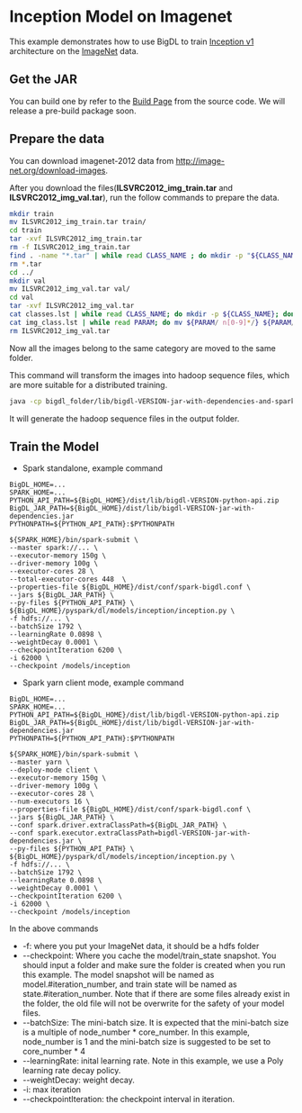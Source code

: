 # Inception Model on Imagenet
This example demonstrates how to use BigDL to train [Inception v1](https://arxiv.org/abs/1409.4842) architecture on the [ImageNet](http://image-net.org/index) data.
## Get the JAR
You can build one by refer to the
[Build Page](https://github.com/intel-analytics/BigDL/wiki/Build-Page) from the source code. We
will release a pre-build package soon.

## Prepare the data
You can download imagenet-2012 data from <http://image-net.org/download-images>.
 
After you download the files(**ILSVRC2012_img_train.tar** and **ILSVRC2012_img_val.tar**), 
run the follow commands to prepare the data.

```bash
mkdir train
mv ILSVRC2012_img_train.tar train/
cd train
tar -xvf ILSVRC2012_img_train.tar
rm -f ILSVRC2012_img_train.tar
find . -name "*.tar" | while read CLASS_NAME ; do mkdir -p "${CLASS_NAME%.tar}"; tar -xvf "${CLASS_NAME}" -C "${CLASS_NAME%.tar}"; done
rm *.tar
cd ../
mkdir val
mv ILSVRC2012_img_val.tar val/
cd val
tar -xvf ILSVRC2012_img_val.tar
cat classes.lst | while read CLASS_NAME; do mkdir -p ${CLASS_NAME}; done
cat img_class.lst | while read PARAM; do mv ${PARAM/ n[0-9]*/} ${PARAM/ILSVRC*JPEG /}; done
rm ILSVRC2012_img_val.tar
```

Now all the images belong to the same category are moved to the same folder.

This command will transform the images into hadoop sequence files, which are 
more suitable for a distributed training.

```bash
java -cp bigdl_folder/lib/bigdl-VERSION-jar-with-dependencies-and-spark.jar com.intel.analytics.bigdl.models.utils.ImageNetSeqFileGenerator -r -f imagenet_folder -o output_folder -p cores_number
```

It will generate the hadoop sequence files in the output folder.

## Train the Model
* Spark standalone, example command
```
BigDL_HOME=...
SPARK_HOME=...
PYTHON_API_PATH=${BigDL_HOME}/dist/lib/bigdl-VERSION-python-api.zip
BigDL_JAR_PATH=${BigDL_HOME}/dist/lib/bigdl-VERSION-jar-with-dependencies.jar
PYTHONPATH=${PYTHON_API_PATH}:$PYTHONPATH

${SPARK_HOME}/bin/spark-submit \
--master spark://... \
--executor-memory 150g \
--driver-memory 100g \
--executor-cores 28 \
--total-executor-cores 448  \
--properties-file ${BigDL_HOME}/dist/conf/spark-bigdl.conf \
--jars ${BigDL_JAR_PATH} \
--py-files ${PYTHON_API_PATH} \
${BigDL_HOME}/pyspark/dl/models/inception/inception.py \
-f hdfs://... \
--batchSize 1792 \
--learningRate 0.0898 \
--weightDecay 0.0001 \
--checkpointIteration 6200 \
-i 62000 \
--checkpoint /models/inception
```
* Spark yarn client mode, example command
```
BigDL_HOME=...
SPARK_HOME=...
PYTHON_API_PATH=${BigDL_HOME}/dist/lib/bigdl-VERSION-python-api.zip
BigDL_JAR_PATH=${BigDL_HOME}/dist/lib/bigdl-VERSION-jar-with-dependencies.jar
PYTHONPATH=${PYTHON_API_PATH}:$PYTHONPATH

${SPARK_HOME}/bin/spark-submit \
--master yarn \
--deploy-mode client \
--executor-memory 150g \
--driver-memory 100g \
--executor-cores 28 \
--num-executors 16 \
--properties-file ${BigDL_HOME}/dist/conf/spark-bigdl.conf \
--jars ${BigDL_JAR_PATH} \
--conf spark.driver.extraClassPath=${BigDL_JAR_PATH} \
--conf spark.executor.extraClassPath=bigdl-VERSION-jar-with-dependencies.jar \
--py-files ${PYTHON_API_PATH} \
${BigDL_HOME}/pyspark/dl/models/inception/inception.py \
-f hdfs://... \
--batchSize 1792 \
--learningRate 0.0898 \
--weightDecay 0.0001 \
--checkpointIteration 6200 \
-i 62000 \
--checkpoint /models/inception

```

In the above commands
* -f: where you put your ImageNet data, it should be a hdfs folder
* --checkpoint: Where you cache the model/train_state snapshot. You should input a folder and
make sure the folder is created when you run this example. The model snapshot will be named as
model.#iteration_number, and train state will be named as state.#iteration_number. Note that if
there are some files already exist in the folder, the old file will not be overwrite for the
safety of your model files.
* --batchSize: The mini-batch size. It is expected that the mini-batch size is a multiple of node_number *
core_number. In this example, node_number is 1 and the mini-batch size is suggested to be set to core_number * 4
* --learningRate: inital learning rate. Note in this example, we use a Poly learning rate decay
policy.
* --weightDecay: weight decay.
* -i: max iteration
* --checkpointIteration: the checkpoint interval in iteration.